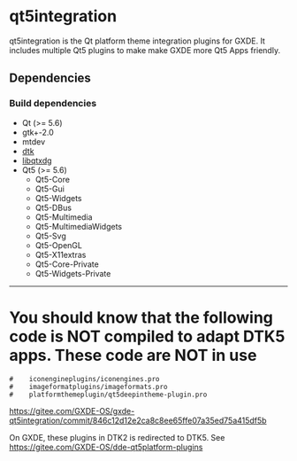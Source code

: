 # qt5integration

qt5integration is the Qt platform theme integration plugins for GXDE. It includes multiple Qt5 plugins
to make make GXDE more Qt5 Apps friendly.

## Dependencies

### Build dependencies

* Qt (>= 5.6)
* gtk+-2.0
* mtdev
* [dtk](https://github.com/linuxdeepin/deepin-tool-kit)
* [libqtxdg](https://github.com/lxde/libqtxdg)
* Qt5 (>= 5.6)
  * Qt5-Core
  * Qt5-Gui
  * Qt5-Widgets
  * Qt5-DBus
  * Qt5-Multimedia
  * Qt5-MultimediaWidgets
  * Qt5-Svg
  * Qt5-OpenGL
  * Qt5-X11extras
  * Qt5-Core-Private
  * Qt5-Widgets-Private


---

# You should know that the following code is NOT compiled to adapt DTK5 apps. These code are NOT in use
```
#    iconengineplugins/iconengines.pro
#    imageformatplugins/imageformats.pro
#    platformthemeplugin/qt5deepintheme-plugin.pro 
```

https://gitee.com/GXDE-OS/gxde-qt5integration/commit/846c12d12e2ca8c8ee65ffe07a35ed75a415df5b

On GXDE, these plugins in DTK2 is redirected to DTK5. See https://gitee.com/GXDE-OS/dde-qt5platform-plugins
